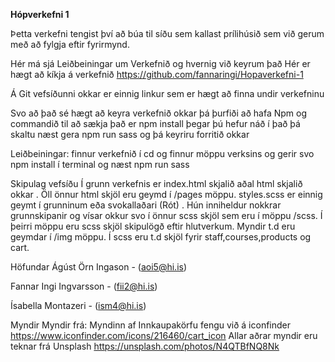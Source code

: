 <b>Hópverkefni 1</b>

Þetta verkefni tengist því að búa til síðu sem kallast prílihúsið sem við gerum með að fylgja eftir fyrirmynd.

Hér má sjá Leiðbeiningar um Verkefnið og hvernig við keyrum það
Hér er hægt að kíkja á verkefnið https://github.com/fannaringi/Hopaverkefni-1


Á Git vefsíðunni okkar er einnig linkur sem er hægt að finna undir verkefninu

Svo að það sé hægt að keyra verkefnið okkar þá þurfiði að hafa Npm og commandið til að sækja það er npm install þegar þú hefur náð í það þá skaltu næst gera npm run sass og þá keyriru forritið okkar
 
Leiðbeiningar: finnur verkefnið í cd og finnur möppu verksins og gerir svo npm install í terminal og næst npm run sass

Skipulag vefsíðu
Í grunn verkefnis er index.html skjalið aðal html skjalið okkar . Öll önnur html skjöl eru geymd í /pages möppu. styles.scss er einnig geymt í grunninum eða svokallaðari (Rót) . Hún inniheldur nokkrar grunnskipanir og vísar okkur svo í önnur scss skjöl sem eru í möppu /scss. Í þeirri möppu eru scss skjöl skipulögð eftir hlutverkum. Myndir t.d  eru geymdar í /img möppu.
Í scss eru t.d skjöl fyrir staff,courses,products og cart.

Höfundar
Ágúst Örn Ingason - (aoi5@hi.is)

Fannar Ingi Ingvarsson - (fii2@hi.is)

Ísabella Montazeri - (ism4@hi.is)

Myndir
Myndir frá:
Myndinn af Innkaupakörfu fengu við  á iconfinder
https://www.iconfinder.com/icons/216460/cart_icon
Allar aðrar myndir eru teknar  frá Unsplash
https://unsplash.com/photos/N4QTBfNQ8Nk
